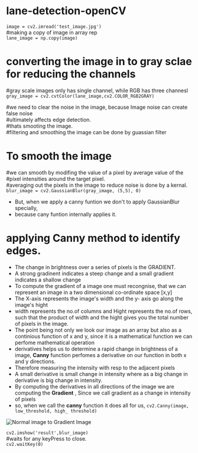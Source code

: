 # lane-detection-openCV

```image = cv2.imread('test_image.jpg')``` </br>
#making a copy of image in array rep </br>
```lane_image = np.copy(image)```
# converting the image in to gray sclae for reducing the channels </br>
#gray scale images only has single channel, while RGB has three channesl </br>
```gray_image = cv2.cvtColor(lane_image,cv2.COLOR_RGB2GRAY)``` </br>

#we need to clear the noise in the image, because Image noise can create false noise </br>
#ultimately affects edge detection. </br>
#thats smooting the image. </br>
#filtering and smoothing the image can be done by guassian filter </br>

# To smooth the image </br>
#we can smooth by modifing the value of a pixel by average value of the </br>
#pixel intensities around the target pixel. </br>
#averaging out the pixels in the image to reduce noise is done by a kernal. </br>
```blur_image = cv2.GaussianBlur(gray_image, (5,5), 0)``` </br>
- But, when we apply a canny funtion we don't to apply GaussianBlur specially, </br>
- because cany funtion internally applies it. </br>

# applying Canny method to identify edges. </br>
- The change in brightness over a series of pixels is the GRADIENT. </br>
- A strong gradinent indicates a steep change and a small gradient indicates a shallow change </br> 
- To compute the gradient of a image one must recongnise, that we can represent an image in a two dimensional co-ordinate space [x,y]
- The X-axis represents the image's width and the y- axis go along the image's hight
- width represents the no.of columns and Hight represents the no.of rows, such that the product of width and the hight 
gives you the total number of pixels in the image.
- The point being not only we look our image as an array but also as a continious function of x and y, since it is a mathematical function we can perfome mathematical operation
- derivatives helps us to determine a rapid change in brightness of a image, **Canny** function perfomes a derivative on our function in both x and y directions.
- Therefore measuring the intensity with resp to the adjacent pixels 
- A small derivative is small change in intensity where as a big change in derivative is big change in intensity.
- By computing the derivatives in all directions of the image we are computing the **Gradient** , Since we call gradient as a change in intensity of pixels 
- so, when we call the **canny** function it does all for us,
```cv2.Canny(image, low_threshold, high_ threshold)```

![Normal image to Gradient Image](gradientImage_canny.PNG)

```cv2.imshow('result',blur_image)``` </br>
#waits for any keyPress to close. </br>
```cv2.waitKey(0)``` </br>
